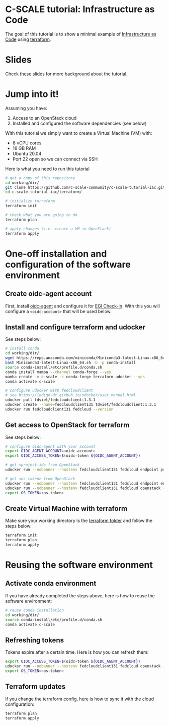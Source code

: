 # C-SCALE tutorial: Infrastructure as Code

The goal of this tutorial is to show a minimal example of
[Infrastructure as Code](https://en.wikipedia.org/wiki/Infrastructure_as_code)
using [terraform](https://developer.hashicorp.com/terraform/tutorials).

# Slides

Check [these slides](https://docs.google.com/presentation/d/1KuYb1GgF_hGtocmL5-HvVvUonWUXJ9FF/edit?usp=sharing&ouid=100270527654140509265&rtpof=true&sd=true)
for more background about the tutorial.

# Jump into it!

Assuming you have:
1. Access to an OpenStack cloud
2. Installed and configured the software dependencies (see below)

With this tutorial we simply want to create a Virtual Machine (VM)
with:
* 8 vCPU cores
* 16 GB RAM
* Ubuntu 20.04
* Port 22 open so we can connect via SSH

Here is what you need to run this tutorial

```bash
# get a copy of this repository
cd working/dir/
git clone https://github.com/c-scale-community/c-scale-tutorial-iac.git
cd c-scale-tutorial-iac/terraform/

# initialize terraform
terraform init

# check what you are going to do
terraform plan

# apply changes (i.e. create a VM in OpenStack)
terraform apply
```

# One-off installation and configuration of the software environment

## Create oidc-agent account

First, install [oidc-agent](https://indigo-dc.gitbook.io/oidc-agent/installation)
and configure it for [EGI Check-in](https://indigo-dc.gitbook.io/oidc-agent/user/oidc-gen/provider/egi).
With this you will configure a `<oidc-account>` that will be used below.

## Install and configure terraform and udocker

See steps below:

```bash
# install conda
cd working/dir/
wget https://repo.anaconda.com/miniconda/Miniconda3-latest-Linux-x86_64.sh
bash Miniconda3-latest-Linux-x86_64.sh -b -p conda-install
source conda-install/etc/profile.d/conda.sh
conda install mamba --channel conda-forge --yes
mamba create -n c-scale -c conda-forge terraform udocker --yes
conda activate c-scale

# configure udocker with fedcloudclient
# see https://indigo-dc.github.io/udocker/user_manual.html 
udocker pull tdviet/fedcloudclient:1.3.1
udocker create --name=fedcloudclient131 tdviet/fedcloudclient:1.3.1
udocker run fedcloudclient131 fedcloud --version
```

## Get access to OpenStack for terraform

See steps below:

```bash
# configure oidc-agent with your account
export OIDC_AGENT_ACCOUNT=<oidc-account>
export OIDC_ACCESS_TOKEN=$(oidc-token ${OIDC_AGENT_ACCOUNT})

# get <project-id> from OpenStack
udocker run --nobanner --hostenv fedcloudclient131 fedcloud endpoint projects --site <site>

# get <os-token> from OpenStack
udocker run --nobanner --hostenv fedcloudclient131 fedcloud endpoint env --site <site> --project-id <project-id>
udocker run --nobanner --hostenv fedcloudclient131 fedcloud openstack --vo <vo> --site <site> token issue -c id -f value
export OS_TOKEN=<os-token>
```

## Create Virtual Machine with terraform

Make sure your working directory is the [terraform folder](./terraform)
and follow the steps below:

```bash
terraform init
terraform plan
terraform apply
```

# Reusing the software environment

## Activate conda environment

If you have already completed the steps above, here is how to reuse
the software environment:

```bash
# reuse conda installation
cd working/dir/
source conda-install/etc/profile.d/conda.sh
conda activate c-scale
```

## Refreshing tokens

Tokens expire after a certain time. Here is how you can refresh them:

```bash
export OIDC_ACCESS_TOKEN=$(oidc-token ${OIDC_AGENT_ACCOUNT})
udocker run --nobanner --hostenv fedcloudclient131 fedcloud openstack --vo <vo> --site <site> token issue -c id -f value
export OS_TOKEN=<os-token>
```

## Terraform updates

If you change the terraform config, here is how to sync it with
the cloud configuration:

```bash
terraform plan
terraform apply
```
